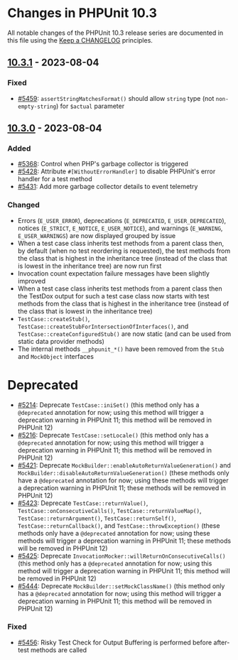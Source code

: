 # Changes in PHPUnit 10.3

All notable changes of the PHPUnit 10.3 release series are documented in this file using the [Keep a CHANGELOG](https://keepachangelog.com/) principles.

## [10.3.1] - 2023-08-04

### Fixed

* [#5459](https://github.com/sebastianbergmann/phpunit/issues/5459): `assertStringMatchesFormat()` should allow `string` type (not `non-empty-string`) for `$actual` parameter

## [10.3.0] - 2023-08-04

### Added

* [#5368](https://github.com/sebastianbergmann/phpunit/pull/5368): Control when PHP's garbage collector is triggered
* [#5428](https://github.com/sebastianbergmann/phpunit/issues/5428): Attribute `#[WithoutErrorHandler]` to disable PHPUnit's error handler for a test method
* [#5431](https://github.com/sebastianbergmann/phpunit/pull/5431): Add more garbage collector details to event telemetry

### Changed

* Errors (`E_USER_ERROR`), deprecations (`E_DEPRECATED`, `E_USER_DEPRECATED`), notices (`E_STRICT`, `E_NOTICE`, `E_USER_NOTICE`), and warnings (`E_WARNING`, `E_USER_WARNINGS`) are now displayed grouped by issue
* When a test case class inherits test methods from a parent class then, by default (when no test reordering is requested), the test methods from the class that is highest in the inheritance tree (instead of the class that is lowest in the inheritance tree) are now run first
* Invocation count expectation failure messages have been slightly improved
* When a test case class inherits test methods from a parent class then the TestDox output for such a test case class now starts with test methods from the class that is highest in the inheritance tree (instead of the class that is lowest in the inheritance tree)
* `TestCase::createStub()`, `TestCase::createStubForIntersectionOfInterfaces()`, and `TestCase::createConfiguredStub()` are now static (and can be used from static data provider methods)
* The internal methods `__phpunit_*()` have been removed from the `Stub` and `MockObject` interfaces

# Deprecated

* [#5214](https://github.com/sebastianbergmann/phpunit/issues/5214): Deprecate `TestCase::iniSet()` (this method only has a `@deprecated` annotation for now; using this method will trigger a deprecation warning in PHPUnit 11; this method will be removed in PHPUnit 12)
* [#5216](https://github.com/sebastianbergmann/phpunit/issues/5216): Deprecate `TestCase::setLocale()` (this method only has a `@deprecated` annotation for now; using this method will trigger a deprecation warning in PHPUnit 11; this method will be removed in PHPUnit 12)
* [#5421](https://github.com/sebastianbergmann/phpunit/issues/5421): Deprecate `MockBuilder::enableAutoReturnValueGeneration()` and `MockBuilder::disableAutoReturnValueGeneration()` (these methods only have a `@deprecated` annotation for now; using these methods will trigger a deprecation warning in PHPUnit 11; these methods will be removed in PHPUnit 12)
* [#5423](https://github.com/sebastianbergmann/phpunit/issues/5423): Deprecate `TestCase::returnValue()`, `TestCase::onConsecutiveCalls()`, `TestCase::returnValueMap()`, `TestCase::returnArgument()`, `TestCase::returnSelf()`, `TestCase::returnCallback()`, and `TestCase::throwException()` (these methods only have a `@deprecated` annotation for now; using these methods will trigger a deprecation warning in PHPUnit 11; these methods will be removed in PHPUnit 12)
* [#5425](https://github.com/sebastianbergmann/phpunit/issues/5425): Deprecate `InvocationMocker::willReturnOnConsecutiveCalls()` (this method only has a `@deprecated` annotation for now; using this method will trigger a deprecation warning in PHPUnit 11; this method will be removed in PHPUnit 12)
* [#5444](https://github.com/sebastianbergmann/phpunit/issues/5444): Deprecate `MockBuilder::setMockClassName()` (this method only has a `@deprecated` annotation for now; using this method will trigger a deprecation warning in PHPUnit 11; this method will be removed in PHPUnit 12)

### Fixed

* [#5456](https://github.com/sebastianbergmann/phpunit/issues/5456): Risky Test Check for Output Buffering is performed before after-test methods are called

[10.3.1]: https://github.com/sebastianbergmann/phpunit/compare/10.3.0...10.3.1
[10.3.0]: https://github.com/sebastianbergmann/phpunit/compare/10.2.7...10.3.0
